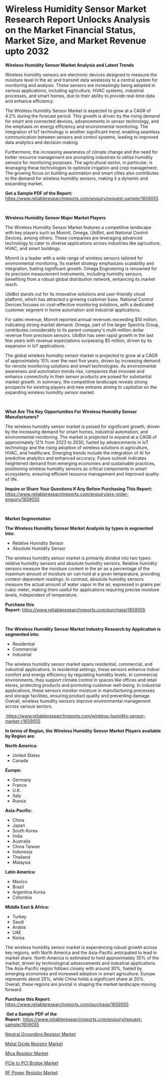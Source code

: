<p><h1>Wireless Humidity Sensor Market Research Report Unlocks Analysis on the Market Financial Status, Market Size, and Market Revenue upto 2032</h1></p><p><strong>Wireless Humidity Sensor Market Analysis and Latest Trends</strong></p>
<p><p>Wireless humidity sensors are electronic devices designed to measure the moisture level in the air and transmit data wirelessly to a central system for monitoring and analysis. These sensors are increasingly being adopted in various applications, including agriculture, HVAC systems, industrial processes, and smart homes, due to their ability to provide real-time data and enhance efficiency.</p><p>The Wireless Humidity Sensor Market is expected to grow at a CAGR of 4.2% during the forecast period. This growth is driven by the rising demand for smart and connected devices, advancements in sensor technology, and the emphasis on energy efficiency and environmental monitoring. The integration of IoT technology is another significant trend, enabling seamless communication between sensors and control systems, leading to improved data analytics and decision-making.</p><p>Furthermore, the increasing awareness of climate change and the need for better resource management are prompting industries to utilize humidity sensors for monitoring purposes. The agricultural sector, in particular, is leveraging these technologies to optimize irrigation and crop management. The growing focus on building automation and smart cities also contributes to the demand for wireless humidity sensors, making it a dynamic and expanding market.</p></p>
<p><strong>Get a Sample PDF of the Report:&nbsp;</strong> <a href="https://www.reliableresearchreports.com/enquiry/request-sample/1659055?utm_campaign=24&utm_medium=2&utm_source=Github&utm_content=ia&utm_term=10022025&utm_id=wireless-humidity-sensor">https://www.reliableresearchreports.com/enquiry/request-sample/1659055</a></p>
<p>&nbsp;</p>
<p><strong>Wireless Humidity Sensor Major Market Players</strong></p>
<p><p>The Wireless Humidity Sensor Market features a competitive landscape with key players such as Monnit, Omega, UbiBot, and National Control Devices, among others. These companies are leveraging advanced technology to cater to diverse applications across industries like agriculture, HVAC, and smart buildings.</p><p>Monnit is a leader with a wide range of wireless sensors tailored for environmental monitoring. Its market strategy emphasizes scalability and integration, fueling significant growth. Omega Engineering is renowned for its precision measurement instruments, including humidity sensors, benefiting from a robust global distribution network, enhancing its market reach.</p><p>UbiBot stands out for its innovative solutions and user-friendly cloud platform, which has attracted a growing customer base. National Control Devices focuses on cost-effective monitoring solutions, with a dedicated customer segment in home automation and industrial applications.</p><p>For sales revenue, Monnit reported annual revenues exceeding $10 million, indicating strong market demand. Omega, part of the larger Spectris Group, contributes considerably to its parent company's multi-million dollar revenue from precision sensors. UbiBot has seen rapid growth in the last few years with revenue expectations surpassing $5 million, driven by its expansion in IoT applications.</p><p>The global wireless humidity sensor market is projected to grow at a CAGR of approximately 10% over the next five years, driven by increasing demand for remote monitoring solutions and smart technologies. As environmental awareness and automation trends rise, companies that innovate and enhance connectivity in their sensor products are poised for substantial market growth. In summary, the competitive landscape reveals strong prospects for existing players and new entrants aiming to capitalize on the expanding wireless humidity sensor market.</p></p>
<p>&nbsp;</p>
<p><strong>What Are The Key Opportunities For Wireless Humidity Sensor Manufacturers?</strong></p>
<p><p>The wireless humidity sensor market is poised for significant growth, driven by the increasing demand for smart homes, industrial automation, and environmental monitoring. The market is projected to expand at a CAGR of approximately 12% from 2023 to 2030, fueled by advancements in IoT technology and the rising adoption of wireless solutions in agriculture, HVAC, and healthcare. Emerging trends include the integration of AI for predictive analytics and enhanced accuracy. Future outlook indicates heightened demand from emerging economies and sustainable practices, positioning wireless humidity sensors as critical components in smart ecosystems, ensuring efficient resource management and improved quality of life.</p></p>
<p><strong>Inquire or Share Your Questions If Any Before Purchasing This Report:</strong> <a href="https://www.reliableresearchreports.com/enquiry/pre-order-enquiry/1659055?utm_campaign=24&utm_medium=2&utm_source=Github&utm_content=ia&utm_term=10022025&utm_id=wireless-humidity-sensor">https://www.reliableresearchreports.com/enquiry/pre-order-enquiry/1659055</a></p>
<p>&nbsp;</p>
<p><strong>Market Segmentation</strong></p>
<p><strong>The Wireless Humidity Sensor Market Analysis by types is segmented into:</strong></p>
<p><ul><li>Relative Humidity Sensor</li><li>Absolute Humidity Sensor</li></ul></p>
<p><p>The wireless humidity sensor market is primarily divided into two types: relative humidity sensors and absolute humidity sensors. Relative humidity sensors measure the moisture content in the air as a percentage of the maximum amount of moisture air can hold at a given temperature, providing context-dependent readings. In contrast, absolute humidity sensors measure the actual amount of water vapor in the air, expressed in grams per cubic meter, making them useful for applications requiring precise moisture levels, independent of temperature.</p></p>
<p><strong>Purchase this Report:&nbsp;</strong><a href="https://www.reliableresearchreports.com/purchase/1659055?utm_campaign=24&utm_medium=2&utm_source=Github&utm_content=ia&utm_term=10022025&utm_id=wireless-humidity-sensor">https://www.reliableresearchreports.com/purchase/1659055</a></p>
<p>&nbsp;</p>
<p><strong>The Wireless Humidity Sensor Market Industry Research by Application is segmented into:</strong></p>
<p><ul><li>Residential</li><li>Commercial</li><li>Industrial</li></ul></p>
<p><p>The wireless humidity sensor market spans residential, commercial, and industrial applications. In residential settings, these sensors enhance indoor comfort and energy efficiency by regulating humidity levels. In commercial environments, they support climate control in spaces like offices and retail stores, protecting products and promoting customer well-being. In industrial applications, these sensors monitor moisture in manufacturing processes and storage facilities, ensuring product quality and preventing damage. Overall, wireless humidity sensors improve environmental management across various sectors.</p></p>
<p><a href="https://www.reliableresearchreports.com/wireless-humidity-sensor-market-r1659055?utm_campaign=24&utm_medium=2&utm_source=Github&utm_content=ia&utm_term=10022025&utm_id=wireless-humidity-sensor">&nbsp;https://www.reliableresearchreports.com/wireless-humidity-sensor-market-r1659055</a></p>
<p><strong>In terms of Region, the Wireless Humidity Sensor Market Players available by Region are:</strong></p>
<p>
    <p> <strong> North America: </strong>
        <ul>
            <li>United States</li>
            <li>Canada</li>
        </ul>
        </p> 
    <p> <strong> Europe: </strong>
        <ul>
            <li>Germany</li>
            <li>France</li>
            <li>U.K.</li>
            <li>Italy</li>
            <li>Russia</li>
        </ul>
        </p> 
    <p> <strong> Asia-Pacific: </strong>
        <ul>
            <li>China</li>
            <li>Japan</li>
            <li>South Korea</li>
            <li>India</li>
            <li>Australia</li>
            <li>China Taiwan</li>
            <li>Indonesia</li>
            <li>Thailand</li>
            <li>Malaysia</li>
        </ul>
        </p> 
    <p> <strong> Latin America: </strong>
        <ul>
            <li>Mexico</li>
            <li>Brazil</li>
            <li>Argentina Korea</li>
            <li>Colombia</li>
        </ul>
        </p> 
    <p> <strong> Middle East & Africa: </strong>
        <ul>
            <li>Turkey</li>
            <li>Saudi</li>
            <li>Arabia</li>
            <li>UAE</li>
            <li>Korea</li>
        </ul>
    </p>
    </p>
<p><p>The wireless humidity sensor market is experiencing robust growth across key regions, with North America and the Asia-Pacific anticipated to lead in market share. North America is estimated to hold approximately 35% of the market, driven by technological advancements and industrial applications. The Asia-Pacific region follows closely with around 30%, fueled by emerging economies and increased adoption in smart agriculture. Europe represents about 25%, while China holds a significant share at 20%. Overall, these regions are pivotal in shaping the market landscape moving forward.</p></p>
<p><strong>Purchase this Report: </strong><a href="https://www.reliableresearchreports.com/purchase/1659055?utm_campaign=24&utm_medium=2&utm_source=Github&utm_content=ia&utm_term=10022025&utm_id=wireless-humidity-sensor">https://www.reliableresearchreports.com/purchase/1659055</a></p>
<p>&nbsp;<strong>Get a Sample PDF of the Report:&nbsp;&nbsp;</strong><a href="https://www.reliableresearchreports.com/enquiry/request-sample/1659055?utm_campaign=24&utm_medium=2&utm_source=Github&utm_content=ia&utm_term=10022025&utm_id=wireless-humidity-sensor">https://www.reliableresearchreports.com/enquiry/request-sample/1659055</a></p>
<p><strong></strong></p>
<p><p><a href="https://github.com/boitafbg/Market-Research-Report-List-1/blob/main/neutral-grounding-resistor-market.md?utm_campaign=24&utm_medium=2&utm_source=Github&utm_content=ia&utm_term=10022025&utm_id=wireless-humidity-sensor">Neutral Grounding Resistor Market</a></p><p><a href="https://github.com/yazminwollma30/Market-Research-Report-List-1/blob/main/metal-oxide-resistor-market.md?utm_campaign=24&utm_medium=2&utm_source=Github&utm_content=ia&utm_term=10022025&utm_id=wireless-humidity-sensor">Metal Oxide Resistor Market</a></p><p><a href="https://github.com/laajzervo/Market-Research-Report-List-1/blob/main/mica-resistor-market.md?utm_campaign=24&utm_medium=2&utm_source=Github&utm_content=ia&utm_term=10022025&utm_id=wireless-humidity-sensor">Mica Resistor Market</a></p><p><a href="https://github.com/qetelosooya/Market-Research-Report-List-1/blob/main/pcie-to-pci-bridge-market.md?utm_campaign=24&utm_medium=2&utm_source=Github&utm_content=ia&utm_term=10022025&utm_id=wireless-humidity-sensor">PCIe to PCI Bridge Market</a></p><p><a href="https://github.com/curinbucan9/Market-Research-Report-List-1/blob/main/rf-power-resistor-market.md?utm_campaign=24&utm_medium=2&utm_source=Github&utm_content=ia&utm_term=10022025&utm_id=wireless-humidity-sensor">RF Power Resistor Market</a></p></p>